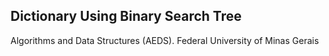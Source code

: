 ## Dictionary Using Binary Search Tree
Algorithms and Data Structures (AEDS). Federal University of Minas Gerais
